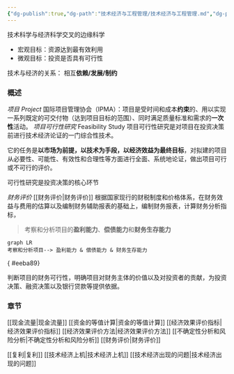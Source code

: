 ```yaml
---
{"dg-publish":true,"dg-path":"技术经济与工程管理/技术经济与工程管理.md","dg-pinned":true,"permalink":"/技术经济与工程管理/技术经济与工程管理/","pinned":true,"dgPassFrontmatter":true,"noteIcon":"","created":"2024-04-16T13:01:27.387+08:00","updated":"2024-04-26T23:17:40.426+08:00"}
---
```


技术科学与经济科学交叉的边缘科学
- 宏观目标：资源达到最有效利用
- 微观目标：投资是否具有可行性

技术与经济的关系：
相互**依赖/发展/制约**
### 概述
*项目 Project*
国际项目管理协会（IPMA）：项目是受时间和成本**约束**的、用以实现一系列既定的可交付物（达到项目目标的范围）、同时满足质量标准和需求的**一次性**活动。
*项目可行性研究*
Feasibility Study
项目可行性研究是对项目在投资决策前进行技术经济论证的一门综合性技术。

它的任务是**以市场为前提，以技术为手段，以经济效益为最终目标**，对拟建的项目从必要性、可能性、有效性和合理性等方面进行全面、系统地论证，做出项目可行或不可行的评价。

可行性研究是投资决策的核心环节

*财务评价*
[[财务评价\|财务评价]]
根据国家现行的财税制度和价格体系，在财务效益与费用的估算以及编制财务辅助报表的基础上，编制财务报表，计算财务分析指标，

>考察和分析项目的**盈利能力**、**偿债能力**和**财务生存能力**

```mermaid
graph LR
考察和分析项目--> 盈利能力 & 偿债能力 & 财务生存能力
```
{ #eeba89}


判断项目的财务可行性，明确项目对财务主体的价值以及对投资者的贡献，为投资决策、融资决策以及银行贷款等提供依据。


### 章节
[[现金流量\|现金流量]]
[[资金的等值计算\|资金的等值计算]]
[[经济效果评价指标\|经济效果评价指标]]
[[经济效果评价方法\|经济效果评价方法]]
[[不确定性分析和风险分析\|不确定性分析和风险分析]]
[[财务评价\|财务评价]] 


[[复利\|复利]]
[[技术经济上机\|技术经济上机]]
[[技术经济出现的问题\|技术经济出现的问题]]
